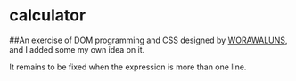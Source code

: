 # calculator
##An exercise of DOM programming and CSS
designed by [WORAWALUNS](https://dribbble.com/shots/2320805--Freebie-Calculator-UI-Sketch), and I added some my own idea on it.

It remains to be fixed when the expression is more than one line.
